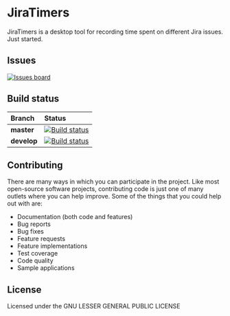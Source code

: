 # JiraTimers

JiraTimers is a desktop tool for recording time spent on different Jira issues. Just started.

## Issues

[![Issues board](https://dxssrr2j0sq4w.cloudfront.net/3.2.0/img/external/zenhub-badge.svg)](https://app.zenhub.com/workspaces/jiratimers-5d8f719fbe90910001987cdc/board?repos=211514366)

## Build status

| Branch      | Status                                                                                                                                                    |
| :---------- | :-------------------------------------------------------------------------------------------------------------------------------------------------------- |
| **master**  | [![Build status](https://ci.appveyor.com/api/projects/status/wf0nnp32e9lgbcs3/branch/master?svg=true)](https://ci.appveyor.com/project/i4004/jiratimers)  |
| **develop** | [![Build status](https://ci.appveyor.com/api/projects/status/wf0nnp32e9lgbcs3/branch/develop?svg=true)](https://ci.appveyor.com/project/i4004/jiratimers) |

## Contributing

There are many ways in which you can participate in the project. Like most open-source software projects, contributing code is just one of many outlets where you can help improve. Some of the things that you could help out with are:

- Documentation (both code and features)
- Bug reports
- Bug fixes
- Feature requests
- Feature implementations
- Test coverage
- Code quality
- Sample applications

## License

Licensed under the GNU LESSER GENERAL PUBLIC LICENSE

